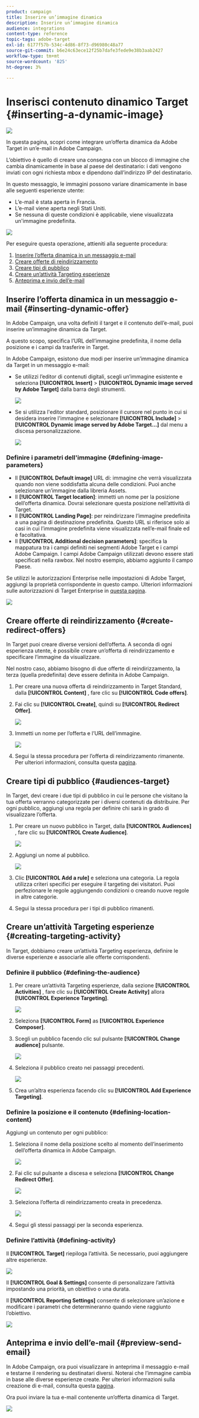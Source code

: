 ```yaml
---
product: campaign
title: Inserire un’immagine dinamica
description: Inserire un’immagine dinamica
audience: integrations
content-type: reference
topic-tags: adobe-target
exl-id: 6177f57b-534c-4d86-8f73-d96980c48a77
source-git-commit: b6e24c63ece12f25b7dafe3fede9e38b3aab2427
workflow-type: tm+mt
source-wordcount: '825'
ht-degree: 3%

---
```


# Inserisci contenuto dinamico Target {#inserting-a-dynamic-image}

![](../../assets/common.svg)

In questa pagina, scopri come integrare un’offerta dinamica da Adobe Target in un’e-mail in Adobe Campaign.

L’obiettivo è quello di creare una consegna con un blocco di immagine che cambia dinamicamente in base al paese del destinatario: i dati vengono inviati con ogni richiesta mbox e dipendono dall’indirizzo IP del destinatario.

In questo messaggio, le immagini possono variare dinamicamente in base alle seguenti esperienze utente:

* L’e-mail è stata aperta in Francia.
* L’e-mail viene aperta negli Stati Uniti.
* Se nessuna di queste condizioni è applicabile, viene visualizzata un&#39;immagine predefinita.

![](assets/target_4.png)

Per eseguire questa operazione, attieniti alla seguente procedura:

1. [Inserire l’offerta dinamica in un messaggio e-mail](../../integrations/using/inserting-a-dynamic-image.md#inserting-dynamic-offer)
1. [Creare offerte di reindirizzamento](../../integrations/using/inserting-a-dynamic-image.md#create-redirect-offers)
1. [Creare tipi di pubblico](../../integrations/using/inserting-a-dynamic-image.md#audiences-target)
1. [Creare un’attività Targeting esperienze](../../integrations/using/inserting-a-dynamic-image.md#creating-targeting-activity)
1. [Anteprima e invio dell’e-mail](../../integrations/using/inserting-a-dynamic-image.md#preview-send-email)

## Inserire l’offerta dinamica in un messaggio e-mail {#inserting-dynamic-offer}

In Adobe Campaign, una volta definiti il target e il contenuto dell’e-mail, puoi inserire un’immagine dinamica da Target.

A questo scopo, specifica l’URL dell’immagine predefinita, il nome della posizione e i campi da trasferire in Target.

In Adobe Campaign, esistono due modi per inserire un’immagine dinamica da Target in un messaggio e-mail:

* Se utilizzi l’editor di contenuti digitali, scegli un’immagine esistente e seleziona **[!UICONTROL Insert]** > **[!UICONTROL Dynamic image served by Adobe Target]** dalla barra degli strumenti.

   ![](assets/target_5.png)

* Se si utilizza l&#39;editor standard, posizionare il cursore nel punto in cui si desidera inserire l&#39;immagine e selezionare **[!UICONTROL Include]** > **[!UICONTROL Dynamic image served by Adobe Target...]** dal menu a discesa personalizzazione.

   ![](assets/target_12.png)

### Definire i parametri dell&#39;immagine {#defining-image-parameters}

* Il **[!UICONTROL Default image]** URL di: immagine che verrà visualizzata quando non viene soddisfatta alcuna delle condizioni. Puoi anche selezionare un’immagine dalla libreria Assets.
* Il **[!UICONTROL Target location]**: immetti un nome per la posizione dell’offerta dinamica. Dovrai selezionare questa posizione nell’attività di Target.
* Il **[!UICONTROL Landing Page]**: per reindirizzare l’immagine predefinita a una pagina di destinazione predefinita. Questo URL si riferisce solo ai casi in cui l’immagine predefinita viene visualizzata nell’e-mail finale ed è facoltativa.
* Il **[!UICONTROL Additional decision parameters]**: specifica la mappatura tra i campi definiti nei segmenti Adobe Target e i campi Adobe Campaign. I campi Adobe Campaign utilizzati devono essere stati specificati nella rawbox. Nel nostro esempio, abbiamo aggiunto il campo Paese.

Se utilizzi le autorizzazioni Enterprise nelle impostazioni di Adobe Target, aggiungi la proprietà corrispondente in questo campo. Ulteriori informazioni sulle autorizzazioni di Target Enterprise in [questa pagina](https://experienceleague.adobe.com/docs/target/using/administer/manage-users/enterprise/properties-overview.html).

![](assets/target_13.png)

## Creare offerte di reindirizzamento {#create-redirect-offers}

In Target puoi creare diverse versioni dell’offerta. A seconda di ogni esperienza utente, è possibile creare un’offerta di reindirizzamento e specificare l’immagine da visualizzare.

Nel nostro caso, abbiamo bisogno di due offerte di reindirizzamento, la terza (quella predefinita) deve essere definita in Adobe Campaign.

1. Per creare una nuova offerta di reindirizzamento in Target Standard, dalla **[!UICONTROL Content]** , fare clic su **[!UICONTROL Code offers]**.

1. Fai clic su **[!UICONTROL Create]**, quindi su **[!UICONTROL Redirect Offer]**.

   ![](assets/target_9.png)

1. Immetti un nome per l’offerta e l’URL dell’immagine.

   ![](assets/target_6.png)

1. Segui la stessa procedura per l’offerta di reindirizzamento rimanente. Per ulteriori informazioni, consulta questa [pagina](https://experienceleague.adobe.com/docs/target/using/experiences/offers/offer-redirect.html).

## Creare tipi di pubblico {#audiences-target}

In Target, devi creare i due tipi di pubblico in cui le persone che visitano la tua offerta verranno categorizzate per i diversi contenuti da distribuire. Per ogni pubblico, aggiungi una regola per definire chi sarà in grado di visualizzare l’offerta.

1. Per creare un nuovo pubblico in Target, dalla **[!UICONTROL Audiences]** , fare clic su **[!UICONTROL Create Audience]**.

   ![](assets/audiences_1.png)

1. Aggiungi un nome al pubblico.

   ![](assets/audiences_2.png)

1. Clic **[!UICONTROL Add a rule]** e seleziona una categoria. La regola utilizza criteri specifici per eseguire il targeting dei visitatori. Puoi perfezionare le regole aggiungendo condizioni o creando nuove regole in altre categorie.

1. Segui la stessa procedura per i tipi di pubblico rimanenti.

## Creare un’attività Targeting esperienze {#creating-targeting-activity}

In Target, dobbiamo creare un’attività Targeting esperienza, definire le diverse esperienze e associarle alle offerte corrispondenti.

### Definire il pubblico {#defining-the-audience}

1. Per creare un’attività Targeting esperienze, dalla sezione **[!UICONTROL Activities]** , fare clic su **[!UICONTROL Create Activity]** allora **[!UICONTROL Experience Targeting]**.

   ![](assets/target_10.png)

1. Seleziona **[!UICONTROL Form]** as **[!UICONTROL Experience Composer]**.

1. Scegli un pubblico facendo clic sul pulsante **[!UICONTROL Change audience]** pulsante.

   ![](assets/target_10_2.png)

1. Seleziona il pubblico creato nei passaggi precedenti.

   ![](assets/target_10_3.png)

1. Crea un’altra esperienza facendo clic su **[!UICONTROL Add Experience Targeting]**.

### Definire la posizione e il contenuto {#defining-location-content}

Aggiungi un contenuto per ogni pubblico:

1. Seleziona il nome della posizione scelto al momento dell’inserimento dell’offerta dinamica in Adobe Campaign.

   ![](assets/target_15.png)

1. Fai clic sul pulsante a discesa e seleziona **[!UICONTROL Change Redirect Offer]**.

   ![](assets/target_content.png)

1. Seleziona l’offerta di reindirizzamento creata in precedenza.

   ![](assets/target_content_2.png)

1. Segui gli stessi passaggi per la seconda esperienza.

### Definire l’attività {#defining-activity}

Il **[!UICONTROL Target]** riepiloga l’attività. Se necessario, puoi aggiungere altre esperienze.

![](assets/target_experience.png)

Il **[!UICONTROL Goal & Settings]** consente di personalizzare l’attività impostando una priorità, un obiettivo o una durata.

Il **[!UICONTROL Reporting Settings]** consente di selezionare un’azione e modificare i parametri che determineranno quando viene raggiunto l’obiettivo.

![](assets/target_experience_2.png)

## Anteprima e invio dell’e-mail {#preview-send-email}

In Adobe Campaign, ora puoi visualizzare in anteprima il messaggio e-mail e testarne il rendering su destinatari diversi. Noterai che l’immagine cambia in base alle diverse esperienze create. Per ulteriori informazioni sulla creazione di e-mail, consulta questa [pagina](../../delivery/using/defining-the-email-content.md).

Ora puoi inviare la tua e-mail contenente un’offerta dinamica di Target.

![](assets/target_20.png)
